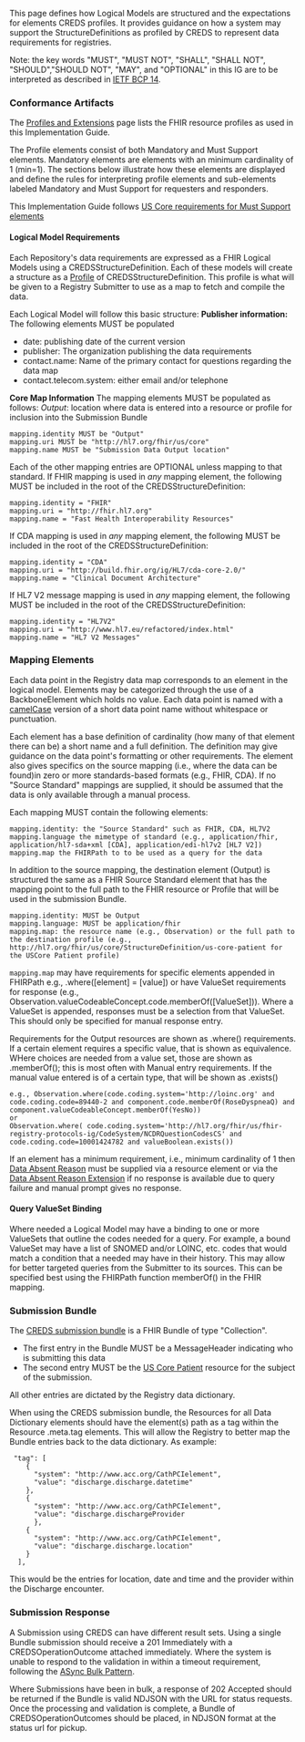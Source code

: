 This page defines how Logical Models are structured and the expectations for elements CREDS profiles. It provides guidance on how a system may support the StructureDefinitions as profiled by CREDS to represent data requirements for registries. 

Note: the key words "MUST", "MUST NOT", "SHALL", "SHALL NOT", "SHOULD","SHOULD NOT", "MAY", and "OPTIONAL" in this IG are to be interpreted as described in  [IETF BCP 14](https://www.rfc-editor.org/info/bcp14).

### Conformance Artifacts

The [Profiles and Extensions](profiles_and_extensions.html) page lists the FHIR resource profiles as used in this Implementation Guide.  

The Profile elements consist of both Mandatory and Must Support elements. Mandatory elements are elements with an minimum cardinality of 1 (min=1).  The sections below illustrate how these elements are displayed and define the rules for interpreting profile elements and sub-elements labeled Mandatory and Must Support for requesters and responders.

This Implementation Guide follows [US Core requirements for Must Support elements](https://build.fhir.org/ig/HL7/US-Core/conformance-expectations.html#must-support-elements)

#### Logical Model Requirements

Each Repository's data requirements are expressed as a FHIR Logical Models using a CREDSStructureDefinition.  Each of these models will create a structure as a [Profile](https://www.hl7.org/fhir/profiling.html) of CREDSStructureDefinition.  This profile is what will be given to a Registry Submitter to use as a map to fetch and compile the data.

Each Logical Model will follow this basic structure:
**Publisher information:**
The following elements MUST be populated
* date: publishing date of the current version 
* publisher: The organization publishing the data requirements
* contact.name: Name of the primary contact for questions regarding the data map
* contact.telecom.system: either email and/or telephone

**Core Map Information**
The mapping elements MUST be populated as follows:
_Output_: location where data is entered into a resource or profile for inclusion into the Submission Bundle

    mapping.identity MUST be "Output"
    mapping.uri MUST be "http://hl7.org/fhir/us/core" 
    mapping.name MUST be "Submission Data Output location"

Each of the other mapping entries are OPTIONAL unless mapping to that standard.
If FHIR mapping is used in *any* mapping element, the following MUST be included in the root of the CREDSStructureDefinition:

    mapping.identity = "FHIR"
    mapping.uri = "http://fhir.hl7.org"
    mapping.name = "Fast Health Interoperability Resources"

If CDA mapping is used in *any* mapping element, the following MUST be included in the root of the CREDSStructureDefinition:

    mapping.identity = "CDA"
    mapping.uri = "http://build.fhir.org/ig/HL7/cda-core-2.0/"
    mapping.name = "Clinical Document Architecture"

If HL7 V2 message mapping is used in *any* mapping element, the following MUST be included in the root of the CREDSStructureDefinition:

    mapping.identity = "HL7V2"
    mapping.uri = "http://www.hl7.eu/refactored/index.html"
    mapping.name = "HL7 V2 Messages"

### Mapping Elements
Each data point in the Registry data map corresponds to an element in the logical model.  Elements may be categorized through the use of a BackboneElement which holds no value. Each data point is named with a [camelCase](https://en.wikipedia.org/wiki/Camel_case) version of a short data point name without whitespace or punctuation.

Each element has a base definition of cardinality (how many of that element there can be) a short name and a full definition.  The definition may give guidance on the data point's formatting or other requirements.  The element also gives specifics on the source mapping (i.e., where the data can be found)in zero or more standards-based formats (e.g., FHIR, CDA).  If no "Source Standard" mappings are supplied, it should be assumed that the data is only available through a manual process.


Each mapping MUST contain the following elements:
~~~~
mapping.identity: the "Source Standard" such as FHIR, CDA, HL7V2
mapping.language the mimetype of standard (e.g., application/fhir, application/hl7-sda+xml [CDA], application/edi-hl7v2 [HL7 V2])
mapping.map the FHIRPath to to be used as a query for the data 
~~~~

In addition to the source mapping, the destination element (Output) is structured the same as a FHIR Source Standard element that has the mapping point to the full path to the FHIR resource or Profile that will be used in the submission Bundle.
~~~~
mapping.identity: MUST be Output
mapping.language: MUST be application/fhir
mapping.map: the resource name (e.g., Observation) or the full path to the destination profile (e.g., http://hl7.org/fhir/us/core/StructureDefinition/us-core-patient for the USCore Patient profile) 
~~~~
```mapping.map``` may have requirements for specific elements appended in FHIRPath  e.g., .where([element] = [value]) or have ValueSet requirements for response (e.g., Observation.valueCodeableConcept.code.memberOf([ValueSet])).  Where a ValueSet is appended, responses must be a selection from that ValueSet. This should only be specified for manual response entry.


Requirements for the Output resources are shown as .where() requirements.  If a certain element requires a specific value, that is shown as equivalence.  WHere choices are needed from a value set, those are shown as .memberOf(); this is most often with Manual entry requirements. If the manual value entered is of a certain type, that will be shown as .exists()

    e.g., Observation.where(code.coding.system='http://loinc.org' and code.coding.code=89440-2 and component.code.memberOf(RoseDyspneaQ) and component.valueCodeableConcept.memberOf(YesNo))
    or 
    Observation.where( code.coding.system='http://hl7.org/fhir/us/fhir-registry-protocols-ig/CodeSystem/NCDRQuestionCodesCS' and code.coding.code=10001424782 and valueBoolean.exists())
 

If an element has a minimum requirement, i.e., minimum cardinality of 1 then [Data Absent Reason](https://hl7.org/fhir/valueset-data-absent-reason.html) must be supplied via a resource element or via the [Data Absent Reason Extension](https://build.fhir.org/extension-data-absent-reason.html) if no response is available due to query failure and manual prompt gives no response.

#### Query ValueSet Binding
Where needed a Logical Model may have a binding to one or more ValueSets that outline the codes needed for a query.  For example, a bound ValueSet may have a list of SNOMED and/or LOINC, etc. codes that would match a condition that a needed may have in their history.  This may allow for better targeted queries from the Submitter to its sources.  This can be specified best using the FHIRPath function memberOf() in the FHIR mapping.

### Submission Bundle
The [CREDS submission bundle](StructureDefinition-CREDSSubmission.html) is a FHIR Bundle of type "Collection".  
* The first entry in the Bundle MUST be a MessageHeader indicating who is submitting this data
* The second entry MUST be the [US Core Patient](https://build.fhir.org/ig/HL7/US-Core/StructureDefinition-us-core-patient.html) resource for the subject of the submission.

All other entries are dictated by the Registry data dictionary.

When using the CREDS submission bundle, the Resources for all Data Dictionary elements should have the element(s) path as a tag within the Resource .meta.tag elements.  This will allow the Registry to better map the Bundle entries back to the data dictionary.  As example:
```
 "tag": [
    {
      "system": "http://www.acc.org/CathPCIelement",
      "value": "discharge.discharge.datetime"
    },
    {
      "system": "http://www.acc.org/CathPCIelement",
      "value": "discharge.dischargeProvider
      },
    {
      "system": "http://www.acc.org/CathPCIelement",
      "value": "discharge.discharge.location"
    }
  ],
  ```
  This would be the entries for location, date and time and the provider within the Discharge encounter. 

### Submission Response
  A Submission using CREDS can have different result sets.  Using a single Bundle submission should receive a 201 Immediately with a CREDSOperationOutcome attached immediately.  Where the system is unable to respond to the validation in within a timeout requirement, following the [ASync Bulk Pattern](https://build.fhir.org/async-bulk.html#3.2.6.1.4).

  Where Submissions have been in bulk, a response of 202 Accepted should be returned if the Bundle is valid NDJSON with the URL for status requests.  Once the processing and validation is complete, a Bundle of CREDSOperationOutcomes should be placed, in NDJSON format at the status url for pickup.